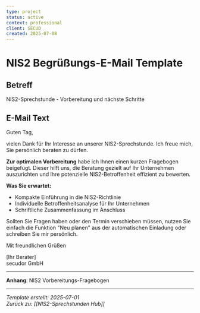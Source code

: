 ```yaml
---
type: project
status: active
context: professional
client: SECUD
created: 2025-07-08
---
```


# NIS2 Begrüßungs-E-Mail Template

## Betreff
NIS2-Sprechstunde - Vorbereitung und nächste Schritte

## E-Mail Text

Guten Tag,

vielen Dank für Ihr Interesse an unserer NIS2-Sprechstunde. Ich freue mich, Sie persönlich beraten zu dürfen.

**Zur optimalen Vorbereitung** habe ich Ihnen einen kurzen Fragebogen beigefügt. Dieser hilft uns, die Beratung gezielt auf Ihr Unternehmen auszurichten und Ihre potenzielle NIS2-Betroffenheit effizient zu bewerten.

**Was Sie erwartet:**
- Kompakte Einführung in die NIS2-Richtlinie
- Individuelle Betroffenheitsanalyse für Ihr Unternehmen
- Schriftliche Zusammenfassung im Anschluss

Sollten Sie Fragen haben oder den Termin verschieben müssen, nutzen Sie einfach die Funktion "Neu planen" aus der automatischen Einladung oder schreiben Sie mir persönlich.

Mit freundlichen Grüßen

[Ihr Berater]  
secudor GmbH

---

**Anhang**: NIS2 Vorbereitungs-Fragebogen

---
*Template erstellt: 2025-07-01*  
*Zurück zu: [[NIS2-Sprechstunden Hub]]*